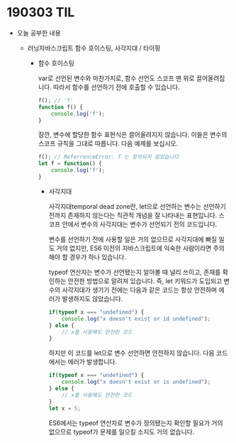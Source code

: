 # 190303 TIL

- 오늘 공부한 내용

  - 러닝자바스크립트 함수 호이스팅, 사각지대 / 타이핑

    - 함수 호이스팅

      var로 선언된 변수와 마찬가지로, 함수 선언도 스코프 맨 위로 끌어올려집니다. 따라서 함수를 선언하기 전에 호출할 수 있습니다.

      ```javascript
      f(); // 'f'
      function f() {
          console.log('f');
      }
      ```

       잠깐, 변수에 할당한 함수 표현식은 끌어올려지지 않습니다. 이들은 변수의 스코프 규칙을 그대로 따릅니다. 다음 예제를 보십시오.

      ```javascript
      f(); // ReferrenceError: f 는 정의되지 않았습니다
      let f = function() {
          console.log('f');
      }
      ```

      - 사각지대

        사각지대temporal dead zone란, let으로 선언하는 변수는 선언하기 전까지 존재하지 않는다는 직관적 개념을 잘 나타내는 표현입니다. 스코프 안에서 변수의 사각지대는 변수가 선언되기 전의 코드입니다.

        변수를 선언하기 전에 사용할 일은 거의 없으므로 사각지대에 빠질 일도 거의 없지만, ES6 이전의 자바스크립트에 익숙한 사람이라면 주의해야 할 경우가 하나 있습니다. 

        typeof 연산자는 변수가 선언됐는지 알아볼 때 널리 쓰이고, 존재를 확인하는 안전한 방법으로 알려져 있습니다. 즉, let 키워드가 도입되고 변수의 사각지대가 생기기 전에는 다음과 같은 코드는 항상 안전하며 에러가 발생하지도 않았습니다.

        ```javascript
        if(typeof x === "undefined") {
            console.log("x doesn't exist or id undefined");
        } else {
            // x를 사용해도 안전한 코드
        }
        ```

        하지만 이 코드를 let으로 변수 선언하면 안전하지 않습니다. 다음 코드에서는 에러가 발생합니다. 

        ```javascript
        if(typeof x === "undefined") {
            console.log("x doesn't exist or is undefined");
        } else {
            // x를 사용해도 안전한 코드
        }
        let x = 5;
        ```

        ES6에서는 typeof 연산자로 변수가 정의됐는지 확인할 필요가 거의 없으므로  typeof가 문제를 일으킬 소지도 거의 없습니다. 